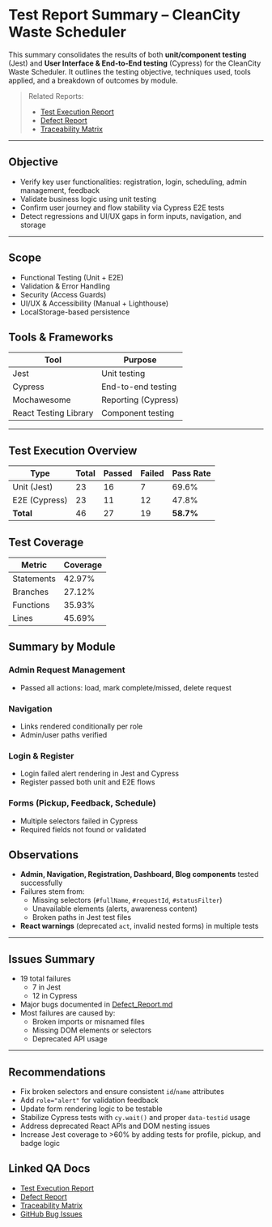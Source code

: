 # Test Report Summary – CleanCity Waste Scheduler

This summary consolidates the results of both **unit/component testing** (Jest) and **User Interface & End-to-End testing** (Cypress) for the CleanCity Waste Scheduler. It outlines the testing objective, techniques used, tools applied, and a breakdown of outcomes by module.

> Related Reports:
>
> - [Test Execution Report](../final_docs/Test_Execution_Report.md)
> - [Defect Report](../final_docs/Defect_Report.md)
> - [Traceability Matrix](../final_docs/Traceability_Matrix.md)

---

## Objective

- Verify key user functionalities: registration, login, scheduling, admin management, feedback
- Validate business logic using unit testing
- Confirm user journey and flow stability via Cypress E2E tests
- Detect regressions and UI/UX gaps in form inputs, navigation, and storage

---

## Scope

- Functional Testing (Unit + E2E)
- Validation & Error Handling
- Security (Access Guards)
- UI/UX & Accessibility (Manual + Lighthouse)
- LocalStorage-based persistence

## Tools & Frameworks

| Tool       | Purpose             |
|------------|---------------------|
| Jest       | Unit testing        |
| Cypress    | End-to-end testing  |
| Mochawesome| Reporting (Cypress) |
| React Testing Library | Component testing |

---

## Test Execution Overview

| Type     | Total | Passed | Failed | Pass Rate |
|----------|-------|--------|--------|-----------|
| Unit (Jest) | 23 | 16     | 7      | 69.6%     |
| E2E (Cypress) | 23 | 11   | 12     | 47.8%     |
| **Total** | 46   | 27     | 19     | **58.7%** |

## Test Coverage

| Metric     | Coverage |
|------------|----------|
| Statements | 42.97%   |
| Branches   | 27.12%   |
| Functions  | 35.93%   |
| Lines      | 45.69%   |

## Summary by Module

### Admin Request Management

- Passed all actions: load, mark complete/missed, delete request

### Navigation

- Links rendered conditionally per role
- Admin/user paths verified

### Login & Register

- Login failed alert rendering in Jest and Cypress
- Register passed both unit and E2E flows

### Forms (Pickup, Feedback, Schedule)

- Multiple selectors failed in Cypress
- Required fields not found or validated

## Observations

- **Admin, Navigation, Registration, Dashboard, Blog components** tested successfully
- Failures stem from:
  - Missing selectors (`#fullName`, `#requestId`, `#statusFilter`)
  - Unavailable elements (alerts, awareness content)
  - Broken paths in Jest test files
- **React warnings** (deprecated `act`, invalid nested forms) in multiple tests

---

## Issues Summary

- 19 total failures
  - 7 in Jest
  - 12 in Cypress
- Major bugs documented in [Defect_Report.md](../final_docs/Defect_Report.md)
- Most failures are caused by:
  - Broken imports or misnamed files
  - Missing DOM elements or selectors
  - Deprecated API usage

---

## Recommendations

- Fix broken selectors and ensure consistent `id`/`name` attributes
- Add `role="alert"` for validation feedback
- Update form rendering logic to be testable
- Stabilize Cypress tests with `cy.wait()` and proper `data-testid` usage
- Address deprecated React APIs and DOM nesting issues
- Increase Jest coverage to >60% by adding tests for profile, pickup, and badge logic

## Linked QA Docs

- [Test Execution Report](../final_docs/Test_Execution_Report.md)
- [Defect Report](../final_docs/Defect_Report.md)
- [Traceability Matrix](../final_docs/Traceability_Matrix.md)
- [GitHub Bug Issues](./Bugs_To_Raise.md)
